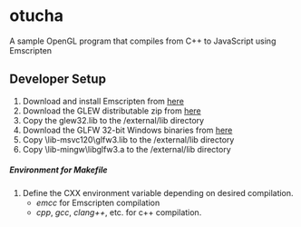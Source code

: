 # otucha
A sample OpenGL program that compiles from C++ to JavaScript using Emscripten


## Developer Setup
1. Download and install Emscripten from [here](http://kripken.github.io/emscripten-site/docs/getting_started/downloads.html)
2. Download the GLEW distributable zip from [here](http://glew.sourceforge.net/)
2. Copy the glew32.lib to the /external/lib directory
3. Download the GLFW 32-bit Windows binaries from [here](http://www.glfw.org/download.html)
4. Copy \lib-msvc120\glfw3.lib to the /external/lib directory
5. Copy \lib-mingw\libglfw3.a to the /external/lib directory

##### Environment for Makefile

1. Define the CXX environment variable depending on desired compilation.
   - _emcc_ for Emscripten compilation
   - _cpp_, _gcc_, _clang++_, etc. for c++ compilation.
